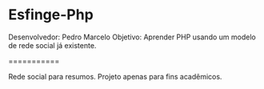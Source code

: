 Esfinge-Php
===========

Desenvolvedor: Pedro Marcelo
Objetivo: Aprender PHP usando um modelo de rede social já existente.

===========


Rede social para resumos. Projeto apenas para fins acadêmicos.
